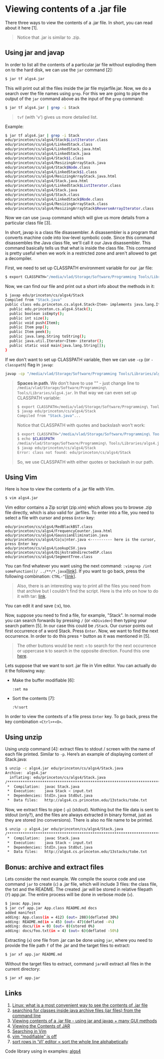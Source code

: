 # Viewing contents of a .jar file

There three ways to view the contents of a .jar file. In short, you can read about it here [1].

> Notice that .jar is similar to .zip.

## Using jar and javap 

In order to list all the contents of a particular jar file without exploding them on to the hard disk, we can use the `jar` command [2]:

```bash
$ jar tf algs4.jar
```

This will print out all the files inside the jar file myjarfile.jar. Now, we do a search over the file names using `grep`. For this we are going to pipe the output of the `jar` command above as the input of the `grep` command:

```Bash
$ jar tf algs4.jar | grep -i Stack
```

> `tvf` (with 'v') gives us more detailed list.

Example:

```Bash
$ jar tf algs4.jar | grep -i Stack
edu/princeton/cs/algs4/Stack$ListIterator.class
edu/princeton/cs/algs4/LinkedStack.class
edu/princeton/cs/algs4/LinkedStack.java.html
edu/princeton/cs/algs4/LinkedStack.java
edu/princeton/cs/algs4/Stack$1.class
edu/princeton/cs/algs4/ResizingArrayStack.java
edu/princeton/cs/algs4/Stack$Node.class
edu/princeton/cs/algs4/LinkedStack$1.class
edu/princeton/cs/algs4/ResizingArrayStack.java.html
edu/princeton/cs/algs4/Stack.java.html
edu/princeton/cs/algs4/LinkedStack$ListIterator.class
edu/princeton/cs/algs4/Stack.java
edu/princeton/cs/algs4/Stack.class
edu/princeton/cs/algs4/LinkedStack$Node.class
edu/princeton/cs/algs4/ResizingArrayStack.class
edu/princeton/cs/algs4/ResizingArrayStack$ReverseArrayIterator.class
```

Now we can use `javap` command which will give us more details from a particular class file [3]. 

In short, javap is a class file disassembler. A disassembler is a program that converts machine code into low-level symbolic code. Since this command disassembles the Java class file, we'll call it our Java disassembler. This command basically tells us that what is inside the class file. This command is pretty useful when we work in a restricted zone and aren't allowed to get a decompiler.

First, we need to set up CLASSPATH environment variable for our .jar file:

```Bash
$ export CLASSPATH="/media/vlad/Storage/Software/Programming Tools/Libraries/algs4.jar"
```

Now, we can find our file and print out a short info about the methods in it:

```bash
$ javap edu/princeton/cs/algs4/Stack
Compiled from "Stack.java"
public class edu.princeton.cs.algs4.Stack<Item> implements java.lang.Iterable<Item> {
  public edu.princeton.cs.algs4.Stack();
  public boolean isEmpty();
  public int size();
  public void push(Item);
  public Item pop();
  public Item peek();
  public java.lang.String toString();
  public java.util.Iterator<Item> iterator();
  public static void main(java.lang.String[]);
}
```

If we don't want to set up CLASSPATH variable, then we can use `-cp` (or `-classpath`) flag in `javap`:

```Bash
javap -cp "/media/vlad/Storage/Software/Programming Tools/Libraries/algs4.jar" edu/princeton/cs/algs4/Stack
```

> **Spaces in path**. We don't have to use "" - just change line to `/media/vlad/Storage/Software/Programming\ Tools/Libraries/algs4.jar`. In that way we can even set up CLASSPATH variable:
>
> ```bash
> $ export CLASSPATH=/media/vlad/Storage/Software/Programming\ Tools/Libraries/algs4.jar
> $ javap edu/princeton/cs/algs4/Stack 
> Compiled from "Stack.java"...
> ```
>
> Notice that CLASSPATH with quotes and backslash won't work:
>
> ```bash
> $ export CLASSPATH="/media/vlad/Storage/Software/Programming\ Tools/Libraries/algs4.jar"
> $ echo $CLASSPATH
> /media/vlad/Storage/Software/Programming\ Tools/Libraries/algs4.jar
> $ javap edu/princeton/cs/algs4/Stack 
> Error: class not found: edu/princeton/cs/algs4/Stack
> ```
>
> So, we use CLASSPATH with either quotes or backslash in our path.

## Using Vim

Here is how to view the contents of a .jar file with Vim.

```bash
$ vim algs4.jar
```

Vim editor contains a Zip script (zip.vim) which allows you to browse .zip file directly, which is also valid for .jarfiles. To enter into a file, you need to select a file with cursor and press `Enter` key:

```
edu/princeton/cs/algs4/RedBlackBST.class
edu/princeton/cs/algs4/FrequencyCounter.java.html
edu/princeton/cs/algs4/GaussianElimination.java
edu/princeton/cs/algs4/Co|u|nter.java <---------- here is the cursor, press Enter key
edu/princeton/cs/algs4/LookupCSV.java
edu/princeton/cs/algs4/DijkstraUndirectedSP.class
edu/princeton/cs/algs4/SegmentTree.class
```

You can find whatever you want using the next command: `:vimgrep /int someFunction()/ ../**/*.java`[[link](https://stackoverflow.com/questions/20803550/find-files-with-grep-and-open-in-editor)]. If you want to go back, press the following combination: `CTRL-^`[[link](https://stackoverflow.com/questions/19971023/how-to-go-back-to-previous-opened-file-in-vim)].

> Also, there is an interesting way to print all the files you need from that archive but I couldn't find the script. Here is the info on how to do it with tar: [link](https://stackoverflow.com/questions/13983365/grep-from-tar-gz-without-extracting-faster-one).

You can edit it and save (:x), too.

Now, suppose you need to find a file, for example, "Stack". In normal mode you can search forwards by pressing `/` (or `<kDivide>`) then typing your search pattern [5]. In our case this could be `/Stack`. Our cursor points out first occurrence of a word Stack. Press `Enter`. Now, we want to find the next occurrence. In order to do this press `*` button as it was mentioned in [5].

> The other buttons would be next: `n` to search for the next occurrence or uppercase `N` to search in the opposite direction. Found this one [here](https://linuxize.com/post/vim-search/).

Lets suppose that we want to sort .jar file in Vim editor. You can actually do it the following way:

- Make the buffer modifiable [6]:

  ```
  :set ma
  ```

- Sort the contents [7]:

  ```
  :%!sort
  ```

In order to view the contexts of a file press `Enter` key. To go back, press the key combination `<Ctrl>+<O>`.

## Using unzip 

Using unzip command [4]: extract files to stdout / screen with the name of each file printed. Similar to `-p`. Here’s an example of displaying content of Stack.java:

```Bash
$ unzip -c algs4.jar edu/princeton/cs/algs4/Stack.java
Archive:  algs4.jar
  inflating: edu/princeton/cs/algs4/Stack.java  
/******************************************************************************
 *  Compilation:  javac Stack.java
 *  Execution:    java Stack < input.txt
 *  Dependencies: StdIn.java StdOut.java
 *  Data files:   http://algs4.cs.princeton.edu/13stacks/tobe.txt
```

Now, we extract files to pipe (`-p`) (stdout). Nothing but the file data is sent to stdout (only?), and the files are always extracted in binary format, just as they are stored (no conversions). There is also no file name to be printed.

```Bash
$ unzip -p algs4.jar edu/princeton/cs/algs4/Stack.java
/******************************************************************************
 *  Compilation:  javac Stack.java
 *  Execution:    java Stack < input.txt
 *  Dependencies: StdIn.java StdOut.java
 *  Data files:   http://algs4.cs.princeton.edu/13stacks/tobe.txt
```

## Bonus: archive and extract files

Lets consider the next example. We compile the source code and use command `jar` to create (`c`) a .jar file, which will include 3 files: the class file, the txt and the README. The created .jar will be stored in relative filepath (`f`) app.jar. The entire process will be done in verbose mode (`v`).

```Bash
$ javac App.java
$ jar cvf app.jar App.class README.md docs
added manifest
adding: App.class(in = 412) (out= 288)(deflated 30%)
adding: README.md(in = 45) (out= 47)(deflated -4%)
adding: docs/(in = 0) (out= 0)(stored 0%)
adding: docs/foo.txt(in = 4) (out= 6)(deflated -50%)
```

Extracting (`x`) one file from .jar can be done using `jar`, where you need to provide the file path `f` of the .jar and the target files to extract:

```Bash
$ jar xf app.jar README.md
```


Without the target files to extract, command `jar`will extract all files in the current directory:

```Bash
$ jar xf app.jar
```

## Links

1. [Linux: what is a most convenient way to see the contents of .jar file](https://superuser.com/questions/417589/linux-what-is-a-most-convenient-way-to-see-the-content-of-jar-file)
2. [searching for classes inside java archive files (jar files) from the command line](https://www.lostsaloon.com/technology/searching-for-classes-inside-jar-archive-files/)
3. [Viewing contents of a .jar file - using jar and javap + many GUI methods](https://stackoverflow.com/questions/320510/viewing-contents-of-a-jar-file/42365315#answer-321029)
4. [Viewing the Contents of JAR](https://mincong-h.github.io/2019/04/30/viewing-the-contents-of-jar/)
5. [Searching in Vim](https://vim.fandom.com/wiki/Searching)
6. [vim “modifiable” is off](https://stackoverflow.com/questions/5745506/vim-modifiable-is-off#answer-9706469)
7. [sort rows in 'VI' editor = sort the whole line alphabetically](https://stackoverflow.com/questions/3861503/sort-rows-in-vi-editor#answer-3861516)

Code library using in examples: [algs4](https://algs4.cs.princeton.edu/code/)